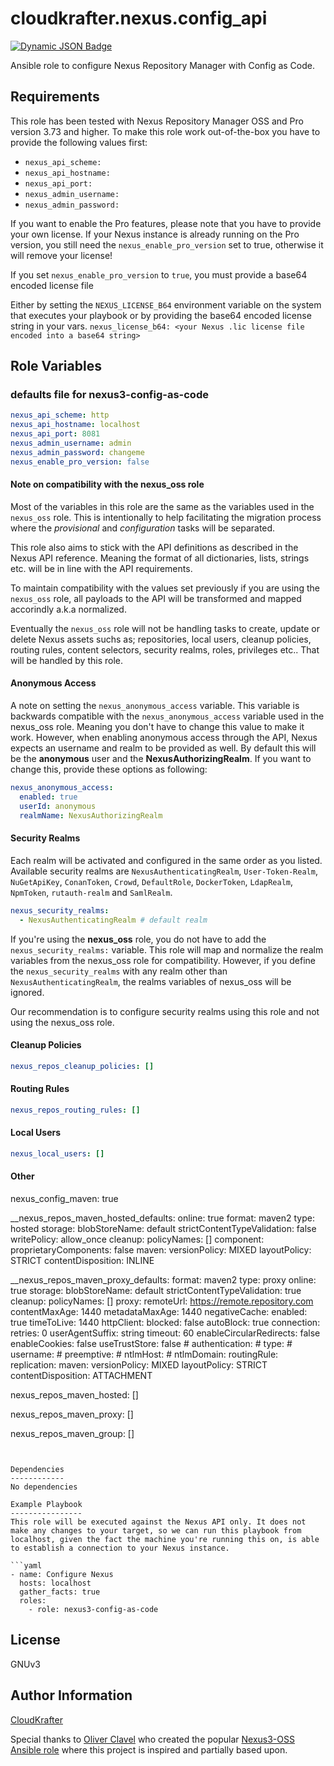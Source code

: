 cloudkrafter.nexus.config_api
=========

[![Dynamic JSON Badge](https://img.shields.io/badge/dynamic/json?url=https%3A%2F%2Fgalaxy.ansible.com%2Fapi%2Fv3%2Fplugin%2Fansible%2Fcontent%2Fpublished%2Fcollections%2Findex%2Fcloudkrafter%2Fnexus%2F&query=%24.download_count&label=Galaxy%20Downloads)](https://galaxy.ansible.com/ui/repo/published/cloudkrafter/nexus/)


Ansible role to configure Nexus Repository Manager with Config as Code.

Requirements
------------

This role has been tested with Nexus Repository Manager OSS and Pro version 3.73 and higher.
To make this role work out-of-the-box you have to provide the following values first:

- `nexus_api_scheme:`
- `nexus_api_hostname:`
- `nexus_api_port:`
- `nexus_admin_username:`
- `nexus_admin_password:`

If you want to enable the Pro features, please note that you have to provide your own license.
If your Nexus instance is already running on the Pro version, you still need the `nexus_enable_pro_version` set to true, otherwise it will remove your license!

If you set `nexus_enable_pro_version` to `true`, you must provide a base64 encoded license file

Either by setting the `NEXUS_LICENSE_B64` environment variable on the system that executes your playbook or by providing the base64 encoded license string in your vars.
`nexus_license_b64: <your Nexus .lic license file encoded into a base64 string>`

Role Variables
--------------

<!-- A description of the settable variables for this role should go here, including any variables that are in defaults/main.yml, vars/main.yml, and any variables that can/should be set via parameters to the role. Any variables that are read from other roles and/or the global scope (ie. hostvars, group vars, etc.) should be mentioned here as well. -->

### defaults file for nexus3-config-as-code
```yaml
nexus_api_scheme: http
nexus_api_hostname: localhost
nexus_api_port: 8081
nexus_admin_username: admin
nexus_admin_password: changeme
nexus_enable_pro_version: false
```

#### Note on compatibility with the nexus_oss role
Most of the variables in this role are the same as the variables used in the `nexus_oss` role.
This is intentionally to help facilitating the migration process where the _provisional_ and _configuration_ tasks will be separated.

This role also aims to stick with the API definitions as described in the Nexus API reference.
Meaning the format of all dictionaries, lists, strings etc. will be in line with the API requirements.

To maintain compatibility with the values set previously if you are using the `nexus_oss` role, all payloads to the API will be transformed and mapped accorindly a.k.a normalized.

Eventually the `nexus_oss` role will not be handling tasks to create, update or delete Nexus assets suchs as; repositories, local users, cleanup policies, routing rules, content selectors, security realms, roles, privileges etc.. That will be handled by this role.

#### Anonymous Access
A note on setting the `nexus_anonymous_access` variable. This variable is backwards compatible with the `nexus_anonymous_access` variable used in the nexus_oss role. Meaning you don't have to change this value to make it work. However, when enabling anonymous access through the API, Nexus expects an username and realm to be provided as well. By default this will be the **anonymous** user and the **NexusAuthorizingRealm**.
If you want to change this, provide these options as following:

```yaml
nexus_anonymous_access:
  enabled: true
  userId: anonymous
  realmName: NexusAuthorizingRealm
```

#### Security Realms

Each realm will be activated and configured in the same order as you listed.
Available security realms are `NexusAuthenticatingRealm`, `User-Token-Realm`, `NuGetApiKey`, `ConanToken`, `Crowd`, `DefaultRole`, `DockerToken`, `LdapRealm`, `NpmToken`, `rutauth-realm` and `SamlRealm`.

```yaml
nexus_security_realms:
  - NexusAuthenticatingRealm # default realm
```

If you're using the **nexus_oss** role, you do not have to add the `nexus_security_realms:` variable.
This role will map and normalize the realm variables from the nexus_oss role for compatibility.
However, if you define the `nexus_security_realms` with any realm other than `NexusAuthenticatingRealm`, the realms variables of nexus_oss will be ignored.

Our recommendation is to configure security realms using this role and not using the nexus_oss role.

#### Cleanup Policies
```yaml
nexus_repos_cleanup_policies: []
```

#### Routing Rules
```yaml
nexus_repos_routing_rules: []
```

#### Local Users
````yaml
nexus_local_users: []
````

#### Other

nexus_config_maven: true

__nexus_repos_maven_hosted_defaults:
  online: true
  format: maven2
  type: hosted
  storage:
    blobStoreName: default
    strictContentTypeValidation: false
    writePolicy: allow_once
  cleanup:
    policyNames: []
  component:
    proprietaryComponents: false
  maven:
    versionPolicy: MIXED
    layoutPolicy: STRICT
    contentDisposition: INLINE

__nexus_repos_maven_proxy_defaults:
  format: maven2
  type: proxy
  online: true
  storage:
    blobStoreName: default
    strictContentTypeValidation: true
  cleanup:
    policyNames: []
  proxy:
    remoteUrl: https://remote.repository.com
    contentMaxAge: 1440
    metadataMaxAge: 1440
  negativeCache:
    enabled: true
    timeToLive: 1440
  httpClient:
    blocked: false
    autoBlock: true
    connection:
      retries: 0
      userAgentSuffix: string
      timeout: 60
      enableCircularRedirects: false
      enableCookies: false
      useTrustStore: false
    # authentication:
    #   type:
    #   username:
    #   preemptive:
    #   ntlmHost:
    #   ntlmDomain:
  routingRule:
  replication:
  maven:
    versionPolicy: MIXED
    layoutPolicy: STRICT
    contentDisposition: ATTACHMENT

nexus_repos_maven_hosted: []

nexus_repos_maven_proxy: []

nexus_repos_maven_group: []

```


Dependencies
------------
No dependencies

Example Playbook
----------------
This role will be executed against the Nexus API only. It does not make any changes to your target, so we can run this playbook from localhost, given the fact the machine you're running this on, is able to establish a connection to your Nexus instance.

```yaml
- name: Configure Nexus
  hosts: localhost
  gather_facts: true
  roles:
    - role: nexus3-config-as-code
```

License
-------

GNUv3

Author Information
------------------

[CloudKrafter](https://github.com/CloudKrafter)

Special thanks to [Oliver Clavel](https://github.com/zeitounator) who created the popular [Nexus3-OSS Ansible role](https://github.com/ansible-ThoTeam/nexus3-oss) where this project is inspired and partially based upon.
